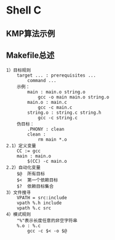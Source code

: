 # Shell C

## KMP算法示例

## Makefile总述

    1）目标规则
        target ... : prerequisites ...
            command ...
        示例：
            main : main.o string.o
                gcc -o main main.o string.o
            main.o : main.c
                gcc -c main.c
            string.o : string.c string.h
                gcc -c string.c
        伪目标：
            .PHONY : clean
            clean :
                rm main *.o
    2.1）定义变量
        CC := gcc
        main : main.o
            $(CC) -c main.o
    2.2）自动化变量
        $@  所有目标
        $<  第一个依赖目标
        $?  依赖目标集合
    3）文件搜寻
        VPATH = src:include
        vpath %.h include
        vpath %.c src
    4）模式规则
        "%"表示长度任意的非空字符串
        %.o : %.c
            gcc -c $< -o $@
